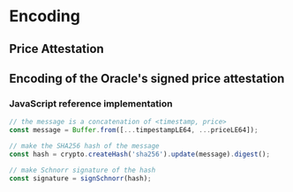 # Encoding

## Price Attestation

Encoding of the Oracle's signed price attestation
-------------------------------

### JavaScript reference implementation

```js
// the message is a concatenation of <timestamp, price>
const message = Buffer.from([...timpestampLE64, ...priceLE64]);

// make the SHA256 hash of the message 
const hash = crypto.createHash('sha256').update(message).digest();

// make Schnorr signature of the hash
const signature = signSchnorr(hash);
```
